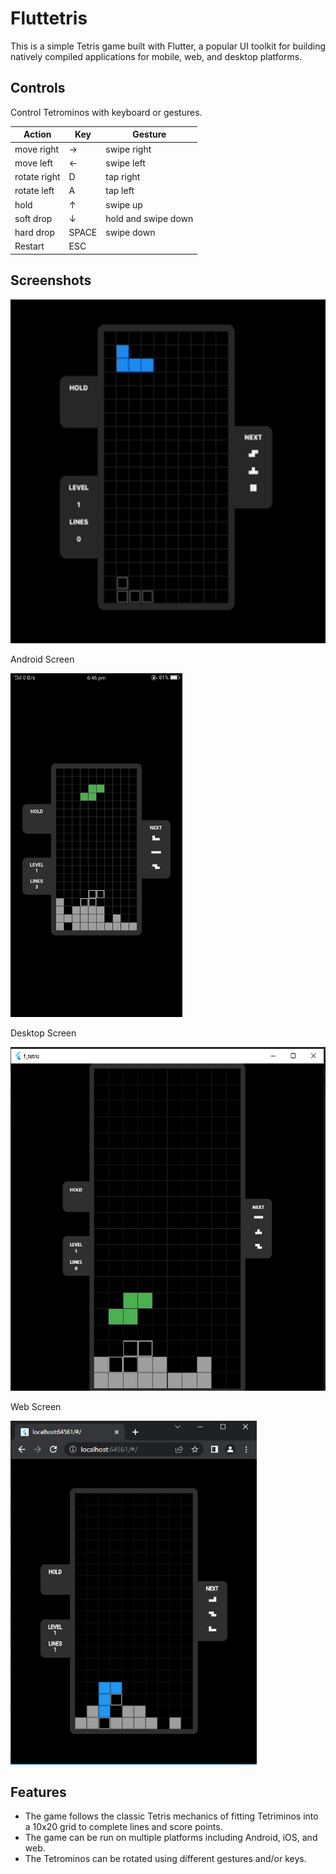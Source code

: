 
# Fluttetris

This is a simple Tetris game built with Flutter, a popular UI toolkit for building natively compiled applications for mobile, web, and desktop platforms.

## Controls

Control Tetrominos with keyboard or gestures.

| Action                  | Key   | Gesture                 |
|-------------------------|-------|-------------------------|
| move right              |   →   | swipe right             |
| move left               |   ←   | swipe left              |
| rotate right            |   D   | tap right               |
| rotate left             |   A   | tap left                |
| hold                    |   ↑   | swipe up                |
| soft drop               |   ↓   | hold and swipe down     |
| hard drop               | SPACE | swipe down              |
| Restart                 |  ESC  |                         |

## Screenshots

<img src = "assets/tetris.gif" height = 550 />

Android Screen

<img src = "assets/android.png" height = 550 />

Desktop Screen

<img src = "assets/desktop.png" height = 550 />

Web Screen

<img src = "assets/web.png" height = 550 />

## Features

- The game follows the classic Tetris mechanics of fitting Tetriminos into a 10x20 grid to complete lines and score points.
- The game can be run on multiple platforms including Android, iOS, and web.
- The Tetrominos can be rotated using different gestures and/or keys.
